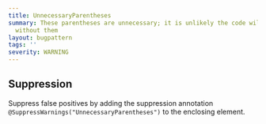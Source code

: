 ```yaml
---
title: UnnecessaryParentheses
summary: These parentheses are unnecessary; it is unlikely the code will be misinterpreted
  without them
layout: bugpattern
tags: ''
severity: WARNING
---
```


<!--
*** AUTO-GENERATED, DO NOT MODIFY ***
To make changes, edit the @BugPattern annotation or the explanation in docs/bugpattern.
-->



## Suppression
Suppress false positives by adding the suppression annotation `@SuppressWarnings("UnnecessaryParentheses")` to the enclosing element.
